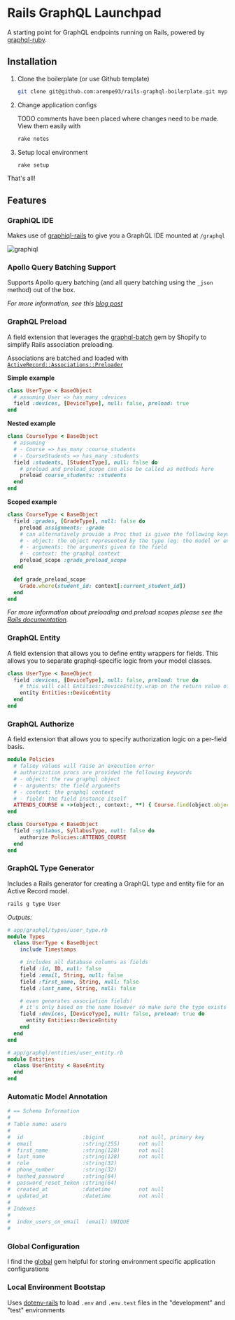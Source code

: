 Rails GraphQL Launchpad
===

A starting point for GraphQL endpoints running on Rails, powered by [graphql-ruby](https://github.com/rmosolgo/graphql-ruby).

## Installation

1. Clone the boilerplate (or use Github template)

    ```sh
    git clone git@github.com:arempe93/rails-graphql-boilerplate.git myproject
    ```
2. Change application configs

    TODO comments have been placed where changes need to be made. View them easily with

    ```sh
    rake notes
    ```

3. Setup local environment

    ```sh
    rake setup
    ```

That's all!

## Features

### GraphiQL IDE

Makes use of [graphiql-rails](https://github.com/rmosolgo/graphiql-rails) to give you a GraphQL IDE mounted at `/graphql`

![graphiql](https://cloud.githubusercontent.com/assets/2231765/12101544/4779ed54-b303-11e5-918e-9f3d3e283170.png)

### Apollo Query Batching Support

Supports Apollo query batching (and all query batching using the `_json` method) out of the box.

_For more information, see this [blog post](https://blog.apollographql.com/batching-client-graphql-queries-a685f5bcd41b)_

### GraphQL Preload

A field extension that leverages the [graphql-batch](https://github.com/Shopify/graphql-batch) gem by Shopify to simplify Rails association preloading.

Associations are batched and loaded with [`ActiveRecord::Associations::Preloader`](https://www.rubydoc.info/docs/rails/ActiveRecord/Associations/Preloader)

**Simple example**
```ruby
class UserType < BaseObject
  # assuming User => has_many :devices
  field :devices, [DeviceType], null: false, preload: true
end
```

**Nested example**
```ruby
class CourseType < BaseObject
  # assuming
  # - Course => has_many :course_students
  # - CourseStudents => has_many :students
  field :students, [StudentType], null: false do
    # preload and preload_scope can also be called as methods here
    preload course_students: :students
  end
end
```

**Scoped example**
```ruby
class CourseType < BaseObject
  field :grades, [GradeType], null: false do
    preload assignments: :grade
    # can alternatively provide a Proc that is given the following keywords:
    # - object: the object represented by the type (eg: the model or entity)
    # - arguments: the arguments given to the field
    # - context: the graphql context
    preload_scope :grade_preload_scope
  end

  def grade_preload_scope
    Grade.where(student_id: context[:current_student_id])
  end
end
```

_For more information about preloading and preload scopes please see the [Rails documentation](https://www.rubydoc.info/docs/rails/ActiveRecord/Associations/Preloader)._

### GraphQL Entity

A field extension that allows you to define entity wrappers for fields. This allows you to separate graphql-specific logic from your model classes.

```ruby
class UserType < BaseObject
  field :devices, [DeviceType], null: false, preload: true do
    # this will call Entities::DeviceEntity.wrap on the return value of the field and replace it
    entity Entities::DeviceEntity
  end
end
```

### GraphQL Authorize

A field extension that allows you to specify authorization logic on a per-field basis.

```ruby
module Policies
  # falsey values will raise an execution error
  # authorization procs are provided the following keywords
  # - object: the raw graphql object
  # - arguments: the field arguments
  # - context: the graphql context
  # - field: the field instance itself
  ATTENDS_COURSE = ->(object:, context:, **) { Course.find(object.object.id).attending?(context[:user_id]) }
end

class CourseType < BaseObject
  field :syllabus, SyllabusType, null: false do
    authorize Policies::ATTENDS_COURSE
  end
end
```

### GraphQL Type Generator

Includes a Rails generator for creating a GraphQL type and entity file for an Active Record model.

```sh
rails g type User
```

_Outputs:_

```ruby
# app/graphql/types/user_type.rb
module Types
  class UserType < BaseObject
    include Timestamps

    # includes all database columns as fields
    field :id, ID, null: false
    field :email, String, null: false
    field :first_name, String, null: false
    field :last_name, String, null: false

    # even generates association fields!
    # it's only based on the name however so make sure the type exists
    field :devices, [DeviceType], null: false, preload: true do
      entity Entities::DeviceEntity
    end
  end
end

# app/graphql/entities/user_entity.rb
module Entities
  class UserEntity < BaseEntity
  end
end
```

### Automatic Model Annotation

```ruby
# == Schema Information
#
# Table name: users
#
#  id                   :bigint           not null, primary key
#  email                :string(255)      not null
#  first_name           :string(128)      not null
#  last_name            :string(128)      not null
#  role                 :string(32)
#  phone_number         :string(32)
#  hashed_password      :string(64)
#  password_reset_token :string(64)
#  created_at           :datetime         not null
#  updated_at           :datetime         not null
#
# Indexes
#
#  index_users_on_email  (email) UNIQUE
#
```

### Global Configuration

I find the [global](https://github.com/railsware/global) gem helpful for storing environment specific application configurations

### Local Environment Bootstap

Uses [dotenv-rails](https://github.com/bkeepers/dotenv) to load `.env` and `.env.test` files in the "development" and "test" environments

